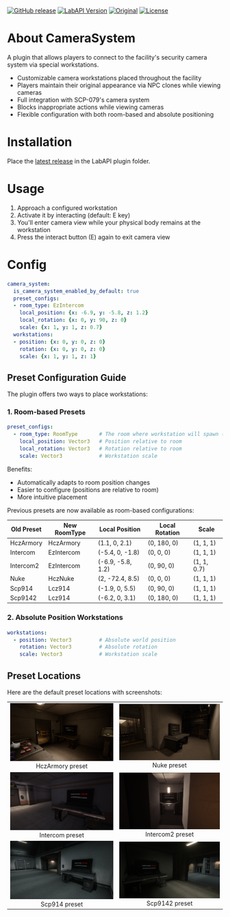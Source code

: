 ﻿[![GitHub release](https://flat.badgen.net/github/release/FrikandelbroodjeCommunity/CameraSystem-LabAPI/)](https://github.com/FrikandelbroodjeCommunity/CameraSystem-LabAPI/releases/latest)
[![LabAPI Version](https://flat.badgen.net/static/LabAPI%20Version/v1.1.1)](https://github.com/northwood-studios/LabAPI)
[![Original](https://flat.badgen.net/static/Original/intjiraya?icon=github)](https://github.com/intjiraya/CameraSystem)
[![License](https://flat.badgen.net/github/license/FrikandelbroodjeCommunity/CameraSystem-LabAPI/)](https://github.com/FrikandelbroodjeCommunity/CameraSystem-LabAPI/blob/master/LICENSE)

# About CameraSystem

A plugin that allows players to connect to the facility's security camera system via special workstations.

- Customizable camera workstations placed throughout the facility
- Players maintain their original appearance via NPC clones while viewing cameras
- Full integration with SCP-079's camera system
- Blocks inappropriate actions while viewing cameras
- Flexible configuration with both room-based and absolute positioning

# Installation

Place the [latest release](https://github.com/gamendegamer321/CameraSystem-LabAPI/releases/latest) in the LabAPI plugin folder.

# Usage

1. Approach a configured workstation
2. Activate it by interacting (default: E key)
3. You'll enter camera view while your physical body remains at the workstation
4. Press the interact button (E) again to exit camera view

# Config

```yaml
camera_system:
  is_camera_system_enabled_by_default: true
  preset_configs:
  - room_type: EzIntercom
    local_position: {x: -6.9, y: -5.8, z: 1.2}
    local_rotation: {x: 0, y: 90, z: 0}
    scale: {x: 1, y: 1, z: 0.7}
  workstations:
  - position: {x: 0, y: 0, z: 0}
    rotation: {x: 0, y: 0, z: 0}
    scale: {x: 1, y: 1, z: 1}
```

## Preset Configuration Guide

The plugin offers two ways to place workstations:

### 1. Room-based Presets

```yaml
preset_configs:
  - room_type: RoomType       # The room where workstation will spawn (e.g. HczArmory)
    local_position: Vector3   # Position relative to room
    local_rotation: Vector3   # Rotation relative to room
    scale: Vector3            # Workstation scale
```

Benefits:
- Automatically adapts to room position changes
- Easier to configure (positions are relative to room)
- More intuitive placement

Previous presets are now available as room-based configurations:

| Old Preset | New RoomType | Local Position    | Local Rotation | Scale       |
|------------|--------------|-------------------|----------------|-------------|
| HczArmory  | HczArmory    | (1.1, 0, 2.1)     | (0, 180, 0)    | (1, 1, 1)   |
| Intercom   | EzIntercom   | (-5.4, 0, -1.8)   | (0, 0, 0)      | (1, 1, 1)   |
| Intercom2  | EzIntercom   | (-6.9, -5.8, 1.2) | (0, 90, 0)     | (1, 1, 0.7) |
| Nuke       | HczNuke      | (2, -72.4, 8.5)   | (0, 0, 0)      | (1, 1, 1)   |
| Scp914     | Lcz914       | (-1.9, 0, 5.5)    | (0, 90, 0)     | (1, 1, 1)   |
| Scp9142    | Lcz914       | (-6.2, 0, 3.1)    | (0, 180, 0)    | (1, 1, 1)   |

### 2. Absolute Position Workstations

```yaml
workstations:
  - position: Vector3         # Absolute world position
    rotation: Vector3         # Absolute rotation
    scale: Vector3            # Workstation scale
```

## Preset Locations

Here are the default preset locations with screenshots:

<table>
  <tr>
    <td align="center">
      <img src=".github/images/presets/HczArmory.png" alt="HczArmory Workstation" style="max-width:100%; height:auto;"><br>
      HczArmory preset
    </td>
    <td align="center">
      <img src=".github/images/presets/Nuke.png" alt="Nuke Workstation" style="max-width:100%; height:auto;"><br>
      Nuke preset
    </td>
  </tr>
  <tr>
    <td align="center">
      <img src=".github/images/presets/Intercom.png" alt="Intercom Workstation" style="max-width:100%; height:auto;"><br>
      Intercom preset
    </td>
    <td align="center">
      <img src=".github/images/presets/Intercom2.png" alt="Intercom2 Workstation" style="max-width:100%; height:auto;"><br>
      Intercom2 preset
    </td>
  </tr>
  <tr>
    <td align="center">
      <img src=".github/images/presets/Scp914.png" alt="Scp914 Workstation" style="max-width:100%; height:auto;"><br>
      Scp914 preset
    </td>
    <td align="center">
      <img src=".github/images/presets/Scp9142.png" alt="Scp9142 Workstation" style="max-width:100%; height:auto;"><br>
      Scp9142 preset
    </td>
  </tr>
</table>